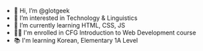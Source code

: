 - 👋 Hi, I’m @glotgeek
- 👀 I’m interested in Technology & Linguistics
- 🌱 I’m currently learning HTML, CSS, JS
- 👩‍💻 I'm enrolled in CFG Introduction to Web Development course
- 📚 I'm learning Korean, Elementary 1A Level

<!-- - 🦝 I also want to learn- [Languages] Japanese, French; [Tech] AI, ML, Data Science, Cyber Security in near future.
 -->
<!-- - 💞️ I’m looking to collaborate on ...
- 📫 How to reach me ... -->

<!---
glotgeek/glotgeek is a ✨ special ✨ repository because its `README.md` (this file) appears on your GitHub profile.
You can click the Preview link to take a look at your changes.
--->
